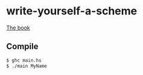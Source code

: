 # write-yourself-a-scheme

[The book](https://en.wikibooks.org/wiki/Write_Yourself_a_Scheme_in_48_Hours)

## Compile

```sh
$ ghc main.hs
$ ./main MyName
```
